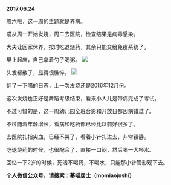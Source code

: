 
          
**2017.06.24**

周六啦，这一周的主题就是养病。

喵从周一开始发烧，周二去医院，检查结果是病毒感染。

大夫让回家休养，按时吃退烧药，其余只能交给免疫系统了。

早上起床，自己拿着勺子喝粥。
![](//upload-images.jianshu.io/upload_images/51001-841ddbe6f8c18979.jpg)


头发都散了，显得很憔悴。
![](//upload-images.jianshu.io/upload_images/51001-96ee1d7250401491.jpg)


翻了一下喵的日志，上一次发烧还是2016年12月份。

这次发烧也正好是舞蹈考级结束，看来小人儿是带病完成了考试。

不过可惜的是，这一周幼儿园全班合影和开放日都因病错过了。

不过随着年龄增长，看病和吃药都已经比以前好很多了。

去医院扎指尖血，已经不哭了，看着小针扎进去，非常镇静。

吃退烧药的时候，也很配合了，直接一口闷，然后喝一大杯水。

回忆一下2岁的时候，死活不喝药，不喝水，只能那小针管影观下去。


**个人微信公众号，请搜索：摹喵居士（momiaojushi）**

        